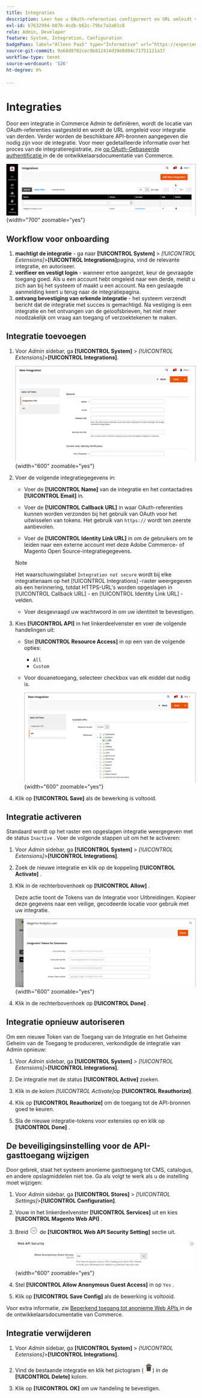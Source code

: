 ```yaml
---
title: Integraties
description: Leer hoe u OAuth-referenties configureert en URL omleidt voor integratie van derden.
exl-id: b7632994-b07b-4cdb-b62c-79bc7a3a01c8
role: Admin, Developer
feature: System, Integration, Configuration
badgePaas: label="Alleen PaaS" type="Informative" url="https://experienceleague.adobe.com/en/docs/commerce/user-guides/product-solutions" tooltip="Is alleen van toepassing op Adobe Commerce op Cloud-projecten (door Adobe beheerde PaaS-infrastructuur) en op projecten in het veld."
source-git-commit: 9a68d9702cec9b812414d39e8d04c71751121a37
workflow-type: tm+mt
source-wordcount: '526'
ht-degree: 0%

---
```


# Integraties

Door een integratie in Commerce Admin te definiëren, wordt de locatie van OAuth-referenties vastgesteld en wordt de URL omgeleid voor integratie van derden. Verder worden de beschikbare API-bronnen aangegeven die nodig zijn voor de integratie. Voor meer gedetailleerde informatie over het proces van de integratieregistratie, zie [ op OAuth-Gebaseerde authentificatie ](https://developer.adobe.com/commerce/webapi/get-started/authentication/gs-authentication-oauth/) in de de ontwikkelaarsdocumentatie van Commerce.

![ Integraties ](./assets/integrations.png){width="700" zoomable="yes"}

## Workflow voor onboarding

1. **machtigt de integratie** - ga naar **[!UICONTROL System]** > _[!UICONTROL Extensions]_>**[!UICONTROL Integrations]**&#x200B;pagina, vind de relevante integratie, en autoriseer.
1. **verifieer en vestigt login** - wanneer ertoe aangezet, keur de gevraagde toegang goed. Als u een account hebt omgeleid naar een derde, meldt u zich aan bij het systeem of maakt u een account. Na een geslaagde aanmelding keert u terug naar de integratiepagina.
1. **ontvang bevestiging van erkende integratie** - het systeem verzendt bericht dat de integratie met succes is gemachtigd. Na vestiging is een integratie en het ontvangen van de geloofsbrieven, het niet meer noodzakelijk om vraag aan toegang of verzoektekenen te maken.

## Integratie toevoegen

1. Voor _Admin_ sidebar, ga **[!UICONTROL System]** > _[!UICONTROL Extensions]_>**[!UICONTROL Integrations]**.

   ![ Nieuwe integratie ](./assets/integration-new.png){width="600" zoomable="yes"}

1. Voer de volgende integratiegegevens in:

   - Voer de **[!UICONTROL Name]** van de integratie en het contactadres **[!UICONTROL Email]** in.

   - Voer de **[!UICONTROL Callback URL]** in waar OAuth-referenties kunnen worden verzonden bij het gebruik van OAuth voor het uitwisselen van tokens. Het gebruik van `https://` wordt ten zeerste aanbevolen.

   - Voer de **[!UICONTROL Identity Link URL]** in om de gebruikers om te leiden naar een externe account met deze Adobe Commerce- of Magento Open Source-integratiegegevens.

   >[!NOTE]
   >
   > Het waarschuwingslabel `Integration not secure` wordt bij elke integratienaam op het [!UICONTROL Integrations] -raster weergegeven als een herinnering, totdat HTTPS-URL&#39;s worden opgeslagen in [!UICONTROL Callback URL] - en [!UICONTROL Identity Link URL] -velden.

   - Voer desgevraagd uw wachtwoord in om uw identiteit te bevestigen.

1. Kies **[!UICONTROL API]** in het linkerdeelvenster en voer de volgende handelingen uit:

   - Stel **[!UICONTROL Resource Access]** in op een van de volgende opties:

      - `All`
      - `Custom`

   - Voor douanetoegang, selecteer checkbox van elk middel dat nodig is.

     ![ Integraties - beschikbare API ](./assets/integrations-available-api.png){width="600" zoomable="yes"}

1. Klik op **[!UICONTROL Save]** als de bewerking is voltooid.

## Integratie activeren

Standaard wordt op het raster een opgeslagen integratie weergegeven met de status `Inactive` . Voer de volgende stappen uit om het te activeren:

1. Voor _Admin_ sidebar, ga **[!UICONTROL System]** > _[!UICONTROL Extensions]_>**[!UICONTROL Integrations]**.

1. Zoek de nieuwe integratie en klik op de koppeling **[!UICONTROL Activate]** .

1. Klik in de rechterbovenhoek op **[!UICONTROL Allow]** .

   Deze actie toont de Tokens van de Integratie voor Uitbreidingen. Kopieer deze gegevens naar een veilige, gecodeerde locatie voor gebruik met uw integratie.

   ![ Tokens van de Integratie voor Uitbreidingen ](./assets/integration-tokens-for-extensions.png){width="600" zoomable="yes"}

1. Klik in de rechterbovenhoek op **[!UICONTROL Done]** .

## Integratie opnieuw autoriseren

Om een nieuwe Token van de Toegang van de Integratie en het Geheime Geheim van de Toegang te produceren, verkondigde de integratie van Admin opnieuw:

1. Voor _Admin_ sidebar, ga **[!UICONTROL System]** > _[!UICONTROL Extensions]_>**[!UICONTROL Integrations]**.

1. De integratie met de status **[!UICONTROL Active]** zoeken.

1. Klik in de kolom _[!UICONTROL Activate]_&#x200B;op **[!UICONTROL Reauthorize]**.

1. Klik op **[!UICONTROL Reauthorize]** om de toegang tot de API-bronnen goed te keuren.

1. Sla de nieuwe integratie-tokens voor extensies op en klik op **[!UICONTROL Done]** .

## De beveiligingsinstelling voor de API-gasttoegang wijzigen

Door gebrek, staat het systeem anonieme gasttoegang tot CMS, catalogus, en andere opslagmiddelen niet toe. Ga als volgt te werk als u de instelling moet wijzigen:

1. Voor _Admin_ sidebar, ga **[!UICONTROL Stores]** > _[!UICONTROL Settings]_>**[!UICONTROL Configuration]**.

1. Vouw in het linkerdeelvenster **[!UICONTROL Services]** uit en kies **[!UICONTROL Magento Web API]** .

1. Breid ![ selecteur van de Uitbreiding ](../assets/icon-display-expand.png) de **[!UICONTROL Web API Security Setting]** sectie uit.

   ![ de configuratie van de Diensten - Web API veiligheidsmontages ](../configuration-reference/services/assets/web-api-security.png){width="600" zoomable="yes"}

1. Stel **[!UICONTROL Allow Anonymous Guest Access]** in op `Yes` .

1. Klik op **[!UICONTROL Save Config]** als de bewerking is voltooid.

Voor extra informatie, zie [ Beperkend toegang tot anonieme Web APIs ](https://developer.adobe.com/commerce/webapi/rest/use-rest/anonymous-api-security/) in de de ontwikkelaarsdocumentatie van Commerce.

## Integratie verwijderen

1. Voor _Admin_ sidebar, ga **[!UICONTROL System]** > _[!UICONTROL Extensions]_>**[!UICONTROL Integrations]**.

1. Vind de bestaande integratie en klik het pictogram ( ![ trashcan pictogram ](../assets/icon-delete-trashcan-solid.png)) in de **[!UICONTROL Delete]** kolom.

1. Klik op **[!UICONTROL OK]** om uw handeling te bevestigen.
